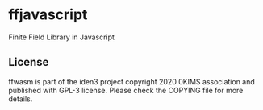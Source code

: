 # ffjavascript
Finite Field Library in Javascript

## License

ffwasm is part of the iden3 project copyright 2020 0KIMS association and published with GPL-3 license. Please check the COPYING file for more details.

